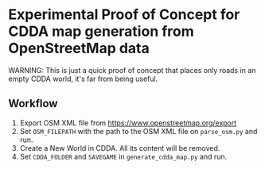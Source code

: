 # Experimental Proof of Concept for CDDA map generation from OpenStreetMap data

WARNING: This is just a quick proof of concept that places only roads in an empty CDDA world, it's far from being useful.

## Workflow

1. Export OSM XML file from <https://www.openstreetmap.org/export>
2. Set `OSM_FILEPATH` with the path to the OSM XML file on `parse_osm.py` and run.
3. Create a New World in CDDA. All its content will be removed.
4. Set `CDDA_FOLDER` and `SAVEGAME` in `generate_cdda_map.py` and run.

